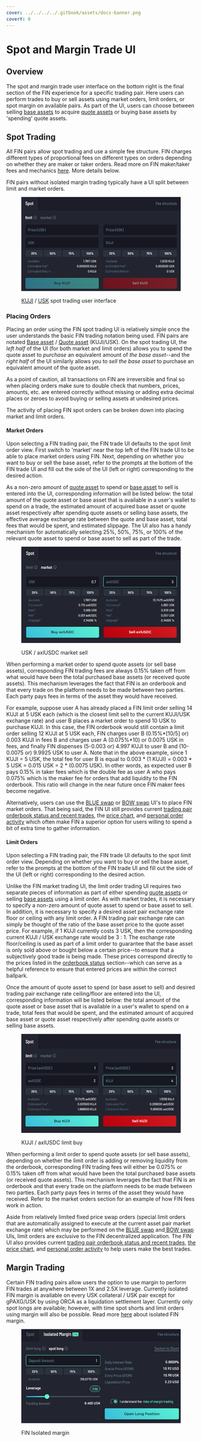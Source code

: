 ```yaml
---
cover: ../../../../.gitbook/assets/docs-banner.png
coverY: 0
---
```


# Spot and Margin Trade UI

## Overview

The spot and margin trade user interface on the bottom right is the final section of the FIN experience for a specific trading pair. Here users can perform trades to buy or sell assets using market orders, limit orders, or spot margin on available pairs. As part of the UI, users can choose between selling [base assets](../#fin-trading-pair-notation) to acquire [quote assets](../#fin-trading-pair-notation) or buying base assets by 'spending' quote assets.

## Spot Trading

All FIN pairs allow spot trading and use a simple fee structure. FIN charges different types of proportional fees on different types on orders depending on whether they are maker or taker orders. Read more on FIN maker/taker fees and mechanics [here](../orderbook-status-and-recent-trades.md#recent-trading-activity). More details below.&#x20;

FIN pairs without isolated margin trading typically have a UI split between limit and market orders.

<figure><img src="../../../../.gitbook/assets/image (39).png" alt=""><figcaption><p><a href="../../../../tokenomics/kuji-token/">KUJI</a> / <a href="../../../usk-stablecoin.md">USK</a> spot trading user interface</p></figcaption></figure>

### Placing Orders

Placing an order using the FIN spot trading UI is relatively simple once the user understands the basic FIN trading notation being used. FIN pairs are notated [Base asset](../#fin-trading-pair-notation) / [Quote asset](../#fin-trading-pair-notation) (KUJI/USK). On the spot trading UI, the _left half_ of the UI (for both market and limit orders) allows you to spend  the quote asset to _purchase_ an equivalent amount of _the base asset_--and the _right half_ of the UI similarly allows you to _sell the base asset_ to purchase an equivalent amount of the quote asset.

As a point of caution, all transactions on FIN are irreversible and final so when placing orders make sure to double check that numbers, prices, amounts, etc. are entered correctly without missing or adding extra decimal places or zeroes to avoid buying or selling assets at undesired prices.&#x20;

The activity of placing FIN spot orders can be broken down into placing market and limit orders.

#### Market Orders

Upon selecting a FIN trading pair, the FIN trade UI defaults to the spot limit order view. First switch to 'market' near the top left of the FIN trade UI to be able to place market orders using FIN. Next, depending on whether you want to buy or sell the base asset, refer to the prompts at the bottom of the FIN trade UI and fill out the side of the UI (left or right) corresponding to the desired action.

&#x20;As a non-zero amount of [quote asset](../#fin-trading-pair-notation) to spend or [base asset](../#fin-trading-pair-notation) to sell is entered into the UI, corresponding information will be listed below: the total amount of the quote asset or base asset that is available in a user's wallet to spend on a trade, the estimated amount of acquired base asset or quote asset respectively after spending quote assets or selling base assets, the effective average exchange rate between the quote and base asset, total fees that would be spent, and estimated slippage. The UI also has a handy mechanism for automatically selecting 25%, 50%, 75%, or 100% of the relevant quote asset to spend or base asset to sell as part of the trade.&#x20;

<figure><img src="../../../../.gitbook/assets/image (38).png" alt=""><figcaption><p>USK / axlUSDC market sell</p></figcaption></figure>

When performing a market order to spend quote assets (or sell base assets), corresponding FIN trading fees are always 0.15% taken off from what would have been the total purchased base assets (or received quote assets). This mechanism leverages the fact that FIN is an orderbook and that every trade on the platform needs to be made between two parties. Each party pays fees in terms of the asset they would have received.

For example, suppose user A has already placed a FIN limit order selling 14 KUJI at 5 USK each (which is the closest limit sell to the current KUJI/USK exchange rate) and user B places a market order to spend 10 USK to purchase KUJI. In this case, the FIN orderbook would still contain a limit order selling 12 KUJI at 5 USK each, FIN charges user B (0.15%\*\[10/5] or) 0.003 KUJI in fees B and charges user A (0.075%\*10) or 0.0075 USK in fees, and finally FIN dispenses (5-0.003 or) 4.997 KUJI to user B and (10-0.0075 or) 9.9925 USK to user A. Note that in the above example, since 1 KUJI = 5 USK, the total fee for user B is equal to 0.003 \* (1 KUJI) = 0.003 \* 5 USK = 0.015 USK = 2 \* (0.0075 USK). In other words, as expected user B pays 0.15% in taker fees which is the double fee as user A who pays 0.075% which is the maker fee for orders that add liquidity to the FIN orderbook. This ratio will change in the near future once FIN maker fees become negative.

Alternatively, users can use the [BLUE swap](../../../blue/swap.md) or [BOW](../../../bow/swap.md)[ swap](../../../bow/swap.md) UI's to place FIN market orders. That being said, the FIN UI still provides current [trading pair orderbook status and recent trades](../orderbook-status-and-recent-trades.md), the [price chart](../price-chart-and-charting-tools.md), and [personal order activity](../personal-order-activity.md) which often make FIN a superior option for users willing to spend a bit of extra time to gather information.

#### Limit Orders

Upon selecting a FIN trading pair, the FIN trade UI defaults to the spot limit order view. Depending on whether you want to buy or sell the base asset, refer to the prompts at the bottom of the FIN trade UI and fill out the side of the UI (left or right) corresponding to the desired action.

Unlike the FIN market trading UI, the limit order trading UI requires two separate pieces of information as part of either spending [quote assets](../#fin-trading-pair-notation) or selling [base assets](../#fin-trading-pair-notation) using a limit order. As with market trades, it is necessary to specify a non-zero amount of quote asset to spend or base asset to sell. In addition, it is necessary to specify a desired asset pair exchange rate floor or ceiling with any limit order. A FIN trading pair exchange rate can simply be thought of the ratio of the base asset price to the quote asset price. For example, if 1 KUJI currently costs 3 USK, then the corresponding current KUJI / USK exchange rate would be  3 : 1. The exchange rate floor/ceiling is used as part of a limit order to guarantee that the base asset is only sold above or bought below a certain price--to ensure that a subjectively good trade is being made. These prices correspond directly to the prices listed in the [orderbook status](../orderbook-status-and-recent-trades.md) section--which can serve as a helpful reference to ensure that entered prices are within the correct ballpark.&#x20;

Once the amount of quote asset to spend (or base asset to sell) and desired trading pair exchange rate ceiling/floor are entered into the UI, corresponding information will be listed below: the total amount of the quote asset or base asset that is available in a user's wallet to spend on a trade, total fees that would be spent, and the estimated amount of acquired base asset or quote asset respectively after spending quote assets or selling base assets.

<figure><img src="../../../../.gitbook/assets/image (37).png" alt=""><figcaption><p>KUJI / axlUSDC limit buy</p></figcaption></figure>

When performing a limit order to spend quote assets (or sell base assets), depending on whether the limit order is adding or removing liquidity from the orderbook, corresponding FIN trading fees will either be 0.075% or 0.15% taken off from what would have been the total purchased base assets (or received quote assets). This mechanism leverages the fact that FIN is an orderbook and that every trade on the platform needs to be made between two parties. Each party pays fees in terms of the asset they would have received. Refer to the market orders section for an example of how FIN fees work in action.

Aside from relatively limited fixed price swap orders (special limit orders that are automatically assigned to execute at the current asset pair market exchange rate) which may be performed on the [BLUE swap](../../../blue/swap.md) and[ BOW swap](../../../bow/swap.md) UIs, limit orders are exclusive to the FIN decentralized application. The FIN UI also provides current [trading pair orderbook status and recent trades](../orderbook-status-and-recent-trades.md), [the price chart](../price-chart-and-charting-tools.md), and [personal order activity](../personal-order-activity.md) to help users make the best trades.



## Margin Trading

Certain FIN trading pairs allow users the option to use margin to perform FIN trades at anywhere between 1X and 2.5X leverage. Currently isolated FIN margin is available on every USK collateral / USK pair except for gPAXG/USK by using ORCA as a liquidation settlement layer. Currently only spot longs are available; however, with time spot shorts and limit orders using margin will also be possible. Read more [here](isolated-fin-margin.md) about isolated FIN margin.

<figure><img src="../../../../.gitbook/assets/image (36).png" alt=""><figcaption><p>FIN Isolated margin</p></figcaption></figure>
